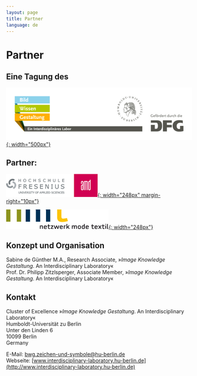 ```yaml
---
layout: page
title: Partner
language: de
---
```


# Partner

## Eine Tagung des

[![Logo Exzellenzcluster Bild Wissen Gestaltung](../images/bwg.jpg){: width="500px"}](https://www.interdisciplinary-laboratory.hu-berlin.de)

## Partner:

[![Logo Hochschule Fresenius AMD](../images/amd.png){: width="248px" margin-right="10px"}](http://www.amdnet.de)

 
[![Logo Netzwerk Mode Textil](../images/nmt.png){: width="248px"}](http://www.netzwerk-mode-textil.de)

## Konzept und Organisation

Sabine de Günther M.A., Research Associate, »_Image Knowledge Gestaltung_. An Interdisciplinary Laboratory«  
Prof. Dr. Philipp Zitzlsperger, Associate Member, »_Image Knowledge Gestaltung_. An Interdisciplinary Laboratory«


## Kontakt

Cluster of Excellence »_Image Knowledge Gestaltung_. An Interdisciplinary Laboratory«  
Humboldt-Universität zu Berlin  
Unter den Linden 6  
10099 Berlin  
Germany  

E-Mail: [bwg.zeichen-und-symbole@hu-berlin.de](mailto:bwg.zeichen-und-symbole@hu-berlin.de)  
Webseite: [www.interdisciplinary-laboratory.hu-berlin.de](http://www.interdisciplinary-laboratory.hu-berlin.de)
